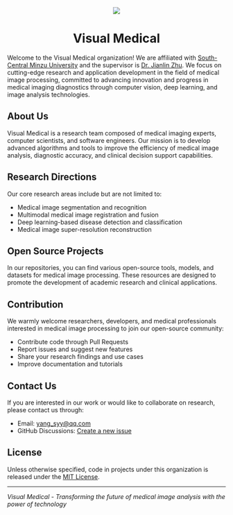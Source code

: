 <div align="center" >
  <img src="https://s21.ax1x.com/2025/06/12/pVkHTJS.png">
</div>

<div align="center" >
  <h1>Visual Medical</h1>
</div>

Welcome to the Visual Medical organization! We are affiliated with [South-Central Minzu University](https://www.scuec.edu.cn/) and the supervisor is [Dr. Jianlin Zhu](https://www.scuec.edu.cn/jky/info/1165/4995.htm). We focus on cutting-edge research and application development in the field of medical image processing, committed to advancing innovation and progress in medical imaging diagnostics through computer vision, deep learning, and image analysis technologies.

## About Us

Visual Medical is a research team composed of medical imaging experts, computer scientists, and software engineers. Our mission is to develop advanced algorithms and tools to improve the efficiency of medical image analysis, diagnostic accuracy, and clinical decision support capabilities.

## Research Directions

Our core research areas include but are not limited to:

- Medical image segmentation and recognition
- Multimodal medical image registration and fusion
- Deep learning-based disease detection and classification
- Medical image super-resolution reconstruction

## Open Source Projects

In our repositories, you can find various open-source tools, models, and datasets for medical image processing. These resources are designed to promote the development of academic research and clinical applications.

## Contribution

We warmly welcome researchers, developers, and medical professionals interested in medical image processing to join our open-source community:

- Contribute code through Pull Requests
- Report issues and suggest new features
- Share your research findings and use cases
- Improve documentation and tutorials

## Contact Us

If you are interested in our work or would like to collaborate on research, please contact us through:

- Email: [yang_syy@qq.com](mailto:yang_syy@qq.com)
- GitHub Discussions: [Create a new issue](https://github.com/orgs/Visual-Medical/discussions)

## License

Unless otherwise specified, code in projects under this organization is released under the [MIT License](https://mit-license.org/).

---

*Visual Medical - Transforming the future of medical image analysis with the power of technology*
